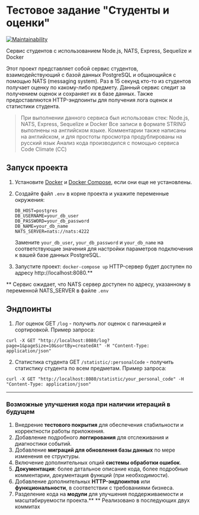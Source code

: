 # Тестовое задание "Студенты и оценки"
[![Maintainability](https://api.codeclimate.com/v1/badges/e4d24db8e8d70cb04ad2/maintainability)](https://codeclimate.com/github/NatalyKT/student-service/maintainability)

Сервис студентов с использованием Node.js, NATS, Express, Sequelize и Docker

Этот проект представляет собой сервис студентов, взаимодействующий с базой данных PostgreSQL и общающийся с помощью NATS (messaging system). Раз в 15 секунд кто-то из студентов получает оценку по какому-либо предмету. Данный сервис следит за получением оценок и сохраняет их в базе данных. Также предоставляются HTTP-эндпоинты для получения лога оценок и статистики студента.

> При выполнении данного сервиса был использован стек: Node.js, NATS, Express, Sequelize и Docker
> Все записи в формате STRING выполнены на английском языке. Комментарии также написаны на английском, и для простоты просмотра продублированы на русский язык
> Анализ кода производился с помощью сервиса Code Climate (СС)


## Запуск проекта
1. Установите [Docker](https://www.docker.com/get-started) и [Docker Compose](https://docs.docker.com/compose/install/), если они еще не установлены.

2. Создайте файл `.env` в корне проекта и укажите переменные окружения:
   ```env
   DB_HOST=postgres
   DB_USERNAME=your_db_user
   DB_PASSWORD=your_db_password
   DB_NAME=your_db_name
   NATS_SERVER=nats://nats:4222
   ```
   Замените `your_db_user`, `your_db_password` и `your_db_name` на соответствующие значения для настройки параметров подключения к вашей базе данных PostgreSQL.

3. Запустите проект:
```docker-compose up```
HTTP-сервер будет доступен по адресу http://localhost:8080.**

** Сервис ожидает, что NATS сервер доступен по адресу, указанному в переменной NATS_SERVER в файле `.env`

## Эндпоинты

1. Лог оценок GET `/log` - получить лог оценок с пагинацией и сортировкой.
Пример запроса:
```
curl -X GET "http://localhost:8080/log?page=1&pageSize=10&sortBy=createdAt" -H "Content-Type: application/json"
```

2. Статистика студента GET `/statistic/:personalCode` - получить статистику студента по всем предметам.
Пример запроса:
```
curl -X GET "http://localhost:8080/statistic/your_personal_code" -H "Content-Type: application/json"
```
---

### Возможные улучшения кода при наличии итераций в будущем
1. Внедрение **тестового покрытия** для обеспечения стабильности и корректности работы приложения.
2. Добавление подробного **логгирования** для отслеживания и диагностики событий.
3. Добавление **миграций для обновления базы данных** по мере изменения ее структуры.
5. Включение дополнительных опций **системы обработки ошибок**.
6. **Документация**: более детальное описание кода, более подробные комментарии, документация функций (при необходимости).
7. Добавление дополнительных **HTTP-эндпоинтов** или **функциональности**, в соответствии с требованиями бизнеса.
8. Разделение кода на **модули** для улучшения поддерживаемости и масштабируемости проекта.** 
** Реализовано в последующих двух коммитах